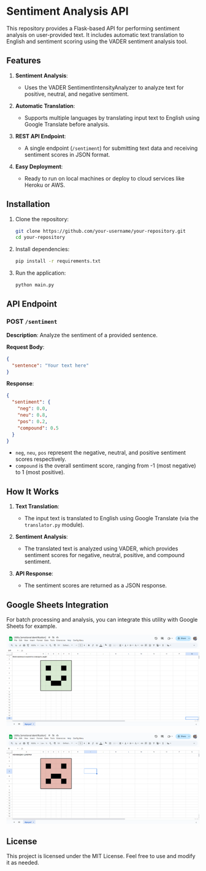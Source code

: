 # Sentiment Analysis API

This repository provides a Flask-based API for performing sentiment analysis on user-provided text. It includes automatic text translation to English and sentiment scoring using the VADER sentiment analysis tool.

## Features

1. **Sentiment Analysis**:

   - Uses the VADER SentimentIntensityAnalyzer to analyze text for positive, neutral, and negative sentiment.

2. **Automatic Translation**:

   - Supports multiple languages by translating input text to English using Google Translate before analysis.

3. **REST API Endpoint**:

   - A single endpoint (`/sentiment`) for submitting text data and receiving sentiment scores in JSON format.

4. **Easy Deployment**:
   - Ready to run on local machines or deploy to cloud services like Heroku or AWS.

## Installation

1. Clone the repository:

   ```bash
   git clone https://github.com/your-username/your-repository.git
   cd your-repository
   ```

2. Install dependencies:

   ```bash
   pip install -r requirements.txt
   ```

3. Run the application:
   ```bash
   python main.py
   ```

## API Endpoint

### **POST** `/sentiment`

**Description**:
Analyze the sentiment of a provided sentence.

**Request Body**:

```json
{
  "sentence": "Your text here"
}
```

**Response**:

```json
{
  "sentiment": {
    "neg": 0.0,
    "neu": 0.8,
    "pos": 0.2,
    "compound": 0.5
  }
}
```

- `neg`, `neu`, `pos` represent the negative, neutral, and positive sentiment scores respectively.
- `compound` is the overall sentiment score, ranging from -1 (most negative) to 1 (most positive).

## How It Works

1. **Text Translation**:

   - The input text is translated to English using Google Translate (via the `translator.py` module).

2. **Sentiment Analysis**:

   - The translated text is analyzed using VADER, which provides sentiment scores for negative, neutral, positive, and compound sentiment.

3. **API Response**:
   - The sentiment scores are returned as a JSON response.

## Google Sheets Integration

For batch processing and analysis, you can integrate this utility with Google Sheets for example.

![HAPPY BOY](./assets/happy.png)

![ANGRY BOY](./assets/angry.png)

## License

This project is licensed under the MIT License. Feel free to use and modify it as needed.
